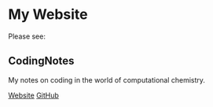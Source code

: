 # My Website

Please see:

## CodingNotes

My notes on coding in the world of computational chemistry.

[Website](https://van-richard.github.io/CodingNotes/) 
[GitHub](https://github.com/van-richard/CodingNotes)

